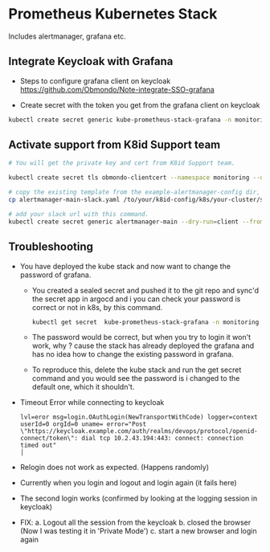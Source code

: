 # Prometheus Kubernetes Stack

Includes alertmanager, grafana etc.


## Integrate Keycloak with Grafana

* Steps to configure grafana client on keycloak
https://github.com/Obmondo/Note-integrate-SSO-grafana

* Create secret with the token you get from the grafana client on keycloak
```bash
kubectl create secret generic kube-prometheus-stack-grafana -n monitoring --dry-run=client --from-literal=grafana-keycloak-secret=i_love_k8s -o json | kubeseal --controller-name sealed-secrets --controller-namespace system - > sealed-secrets/cluster_name/monitoring/kube-prometheus-stack-grafana.json
```

## Activate support from K8id Support team
```bash
# You will get the private key and cert from K8id Support team.

kubectl create secret tls obmondo-clientcert --namespace monitoring --dry-run=client --key=./private.key --cert=./cert.pem --output=yaml | kubeseal --controller-namespace system --controller-name sealed-secrets --format yaml -
```

```bash
# copy the existing template from the example-alertmanager-config dir, the filename is alertmanager-main
cp alertmanager-main-slack.yaml /to/your/k8id-config/k8s/your-cluster/sealed-secret/monitoring/alertmanager-main.yaml

# add your slack url with this command.
kubectl create secret generic alertmanager-main --dry-run=client --from-literal=slack-url="https://hooks.slack.com/services/lol/my/token" -o yaml | kubeseal --controller-namespace system --controller-name sealed-secrets --format yaml --merge-into alertmanager-main.yaml
```

## Troubleshooting

* You have deployed the kube stack and now want to change the password of grafana.

  * You created a sealed secret and pushed it to the git repo and sync'd the secret app in argocd and i
    you can check your password is correct or not in k8s, by this command.

      ```bash
      kubectl get secret  kube-prometheus-stack-grafana -n monitoring -o jsonpath="{.data.admin-password}" | base64 --decode ; echo
      ```

  * The password would be correct, but when you try to login it won't work, why ? cause the stack has already
    deployed the grafana and has no idea how to change the existing password in grafana.

  * To reproduce this, delete the kube stack and run the get secret command and you would see the password is i
    changed to the default one, which it shouldn't.

* Timeout Error while connecting to keycloak

  ```raw
  lvl=eror msg=login.OAuthLogin(NewTransportWithCode) logger=context userId=0 orgId=0 uname= error="Post \"https://keycloak.example.com/auth/realms/devops/protocol/openid-connect/token\": dial tcp 10.2.43.194:443: connect: connection timed out"                                                                                    │
  ```

* Relogin does not work as expected. (Happens randomly)

* Currently when you login and logout and login again (it fails here)
* The second login works (confirmed by looking at the logging session in keycloak)
* FIX:
    a. Logout all the session from the keycloak
    b. closed the browser (Now I was testing it in 'Private Mode')
    c. start a new browser and login again
